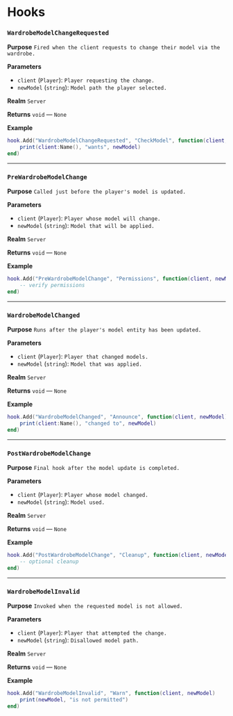 # Hooks

### `WardrobeModelChangeRequested`

**Purpose**
`Fired when the client requests to change their model via the wardrobe.`

**Parameters**

* `client` (`Player`): `Player requesting the change.`
* `newModel` (`string`): `Model path the player selected.`

**Realm**
`Server`

**Returns**
`void` — `None`

**Example**
```lua
hook.Add("WardrobeModelChangeRequested", "CheckModel", function(client, newModel)
    print(client:Name(), "wants", newModel)
end)
```

---

### `PreWardrobeModelChange`

**Purpose**
`Called just before the player's model is updated.`

**Parameters**

* `client` (`Player`): `Player whose model will change.`
* `newModel` (`string`): `Model that will be applied.`

**Realm**
`Server`

**Returns**
`void` — `None`

**Example**
```lua
hook.Add("PreWardrobeModelChange", "Permissions", function(client, newModel)
    -- verify permissions
end)
```

---

### `WardrobeModelChanged`

**Purpose**
`Runs after the player's model entity has been updated.`

**Parameters**

* `client` (`Player`): `Player that changed models.`
* `newModel` (`string`): `Model that was applied.`

**Realm**
`Server`

**Returns**
`void` — `None`

**Example**
```lua
hook.Add("WardrobeModelChanged", "Announce", function(client, newModel)
    print(client:Name(), "changed to", newModel)
end)
```

---

### `PostWardrobeModelChange`

**Purpose**
`Final hook after the model update is completed.`

**Parameters**

* `client` (`Player`): `Player whose model changed.`
* `newModel` (`string`): `Model used.`

**Realm**
`Server`

**Returns**
`void` — `None`

**Example**
```lua
hook.Add("PostWardrobeModelChange", "Cleanup", function(client, newModel)
    -- optional cleanup
end)
```

---

### `WardrobeModelInvalid`

**Purpose**
`Invoked when the requested model is not allowed.`

**Parameters**

* `client` (`Player`): `Player that attempted the change.`
* `newModel` (`string`): `Disallowed model path.`

**Realm**
`Server`

**Returns**
`void` — `None`

**Example**
```lua
hook.Add("WardrobeModelInvalid", "Warn", function(client, newModel)
    print(newModel, "is not permitted")
end)
```
